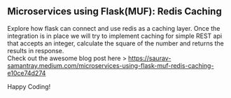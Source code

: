 ## Microservices using Flask(MUF): Redis Caching
Explore how flask can connect and use redis as a caching layer. Once the integration is in place we will try to implement caching for simple REST api that accepts an integer, calculate the square of the number and returns the results in response.
<br />
Check out the awesome blog post here > https://saurav-samantray.medium.com/microservices-using-flask-muf-redis-caching-e10ce74d274 

Happy Coding!
